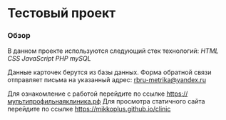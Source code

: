 # Тестовый проект

### Обзор

В данном проекте используются следующий стек технологий:
*HTML*
*CSS*
*JavaScript*
*PHP*
*mySQL*

Данные карточек берутся из базы данных. Форма обратной связи отправляет письма на указанный адрес: rbru-metrika@yandex.ru


Для ознакомление с работой перейдите по ссылке https://мультипрофильнаяклиника.рф
Для просмотра статичного сайта перейдите по ссылке https://mikkoplus.github.io/clinic